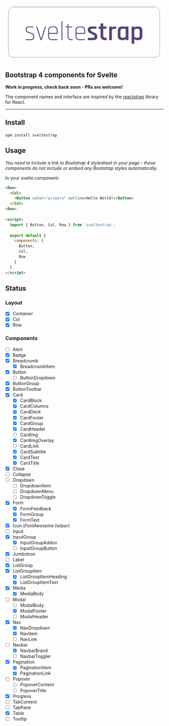 ![Logo](./logo.png)

## Bootstrap 4 components for Svelte

**Work in progress, check back soon - PRs are welcome!**

The component names and interface are inspired by the [reactstrap](https://reactstrap.github.io) library for React.

----

## Install

`npm install sveltestrap`

## Usage

_You need to include a link to Bootstrap 4 stylesheet in your page - these components do not include or embed any Bootstrap styles automatically._

In your svelte component:

```html
<Row>
  <Col>
    <Button color="primary" outline>Hello World!</Button>
  </Col>
<Row>

<script>
  import { Button, Col, Row } from 'sveltestrap';

  export default {
    components: {
      Button,
      Col,
      Row
    }
  }
</script>
```

## Status

### Layout

* [x] Container
* [x] Col
* [x] Row

### Components

* [ ] Alert
* [x] Badge
* [x] Breadcrumb
  * [x] BreadcrumbItem
* [x] Button
  * [ ] ButtonDropdown
* [x] ButtonGroup
* [x] ButtonToolbar
* [x] Card
  * [x] CardBlock
  * [x] CardColumns
  * [x] CardDeck
  * [x] CardFooter
  * [x] CardGroup
  * [x] CardHeader
  * [ ] CardImg
  * [x] CardImgOverlay
  * [ ] CardLink
  * [x] CardSubtitle
  * [x] CardText
  * [x] CardTitle
* [x] Close
* [ ] Collapse
* [ ] Dropdown
  * [ ] DropdownItem
  * [ ] DropdownMenu
  * [ ] DropdownToggle
* [x] Form
  * [x] FormFeedback
  * [x] FormGroup
  * [x] FormText
* [x] Icon (_FontAwesome helper_)
* [ ] Input
* [x] InputGroup
  * [x] InputGroupAddon
  * [ ] InputGroupButton
* [x] Jumbotron
* [ ] Label
* [x] ListGroup
* [x] ListGroupItem
  * [x] ListGroupItemHeading
  * [x] ListGroupItemText
* [x] Media
  * [x] MediaBody
* [ ] Modal
  * [ ] ModalBody
  * [x] ModalFooter
  * [ ] ModalHeader
* [x] Nav
  * [x] NavDropdown
  * [x] NavItem
  * [ ] NavLink
* [ ] Navbar
  * [x] NavbarBrand
  * [ ] NavbarToggler
* [x] Pagination
  * [x] PaginationItem
  * [x] PaginationLink
* [ ] Popover
  * [ ] PopoverContent
  * [ ] PopoverTitle
* [x] Progress
* [ ] TabContent
* [ ] TabPane
* [x] Table
* [ ] Tooltip
